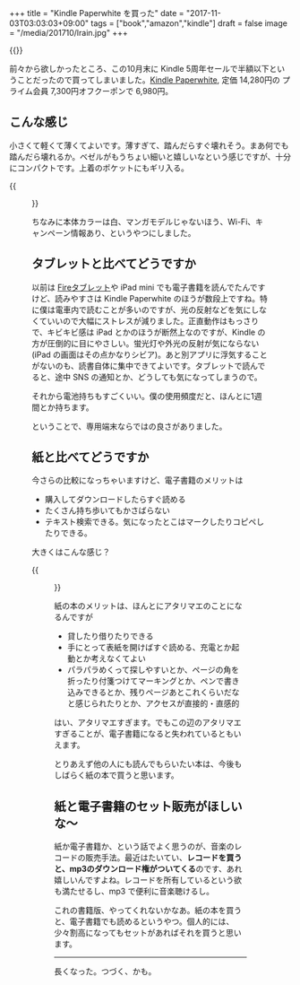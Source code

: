+++
title = "Kindle Paperwhite を買った"
date = "2017-11-03T03:03:03+09:00"
tags = ["book","amazon","kindle"]
draft = false
image = "/media/201710/lrain.jpg"
+++

{{<amazon asin="B017DOURQW" title="Kindle Paperwhite">}}

前々から欲しかったところ、この10月末に Kindle 5周年セールで半額以下ということだったので買ってしまいました。[Kindle Paperwhite](http://www.amazon.co.jp/exec/obidos/ASIN/B017DOURQW/udonudon-22/), 定価 14,280円の プライム会員 7,300円オフクーポンで 6,980円。


## こんな感じ

小さくて軽くて薄くてよいです。薄すぎて、踏んだらすぐ壊れそう。まあ何でも踏んだら壊れるか。ベゼルがもうちょい細いと嬉しいなという感じですが、十分にコンパクトです。上着のポケットにもギリ入る。

{{<figure src="https://farm5.staticflickr.com/4461/38084470171_bcc455705a_z.jpg">}}

ちなみに本体カラーは白、マンガモデルじゃないほう、Wi-Fi、キャンペーン情報あり、というやつにしました。

## タブレットと比べてどうですか

以前は [Fireタブレット](http://www.amazon.co.jp/exec/obidos/ASIN/B01J90PKEM/udonudon-22/)や iPad mini でも電子書籍を読んでたんですけど、読みやすさは Kindle Paperwhite のほうが数段上ですね。特に僕は電車内で読むことが多いのですが、光の反射などを気にしなくていいので大幅にストレスが減りました。正直動作はもっさりで、キビキビ感は iPad とかのほうが断然上なのですが、Kindle の方が圧倒的に目にやさしい。蛍光灯や外光の反射が気にならない (iPad の画面はその点かなりシビア)。あと別アプリに浮気することがないのも、読書自体に集中できてよいです。タブレットで読んでると、途中 SNS の通知とか、どうしても気になってしまうので。

それから電池持ちもすごくいい。僕の使用頻度だと、ほんとに1週間とか持ちます。

ということで、専用端末ならではの良さがありました。

## 紙と比べてどうですか

今さらの比較になっちゃいますけど、電子書籍のメリットは

- 購入してダウンロードしたらすぐ読める
- たくさん持ち歩いてもかさばらない
- テキスト検索できる。気になったとこはマークしたりコピペしたりできる。

大きくはこんな感じ？

{{<figure src="https://farm5.staticflickr.com/4461/24232009508_15ae11c65c_z.jpg">}}

紙の本のメリットは、ほんとにアタリマエのことになるんですが

- 貸したり借りたりできる
- 手にとって表紙を開けばすぐ読める、充電とか起動とか考えなくてよい
- パラパラめくって探しやすいとか、ページの角を折ったり付箋つけてマーキングとか、ペンで書き込みできるとか、残りページあとこれくらいだなと感じられたりとか、アクセスが直接的・直感的

はい、アタリマエすぎます。でもこの辺のアタリマエすぎることが、電子書籍になると失われているともいえます。

とりあえず他の人にも読んでもらいたい本は、今後もしばらく紙の本で買うと思います。

## 紙と電子書籍のセット販売がほしいな〜

紙か電子書籍か、という話でよく思うのが、音楽のレコードの販売手法。最近はたいてい、**レコードを買うと、mp3のダウンロード権がついてくる**のです、あれ嬉しいんですよね。レコードを所有しているという欲も満たせるし、mp3 で便利に音楽聴けるし。

これの書籍版、やってくれないかなあ。紙の本を買うと、電子書籍でも読めるというやつ。個人的には、少々割高になってもセットがあればそれを買うと思います。

---

長くなった。つづく、かも。
